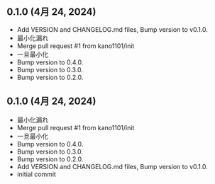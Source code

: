 ## 0.1.0 (4月 24, 2024)
  - Add VERSION and CHANGELOG.md files, Bump version to v0.1.0.
  - 最小化漏れ
  - Merge pull request #1 from kano1101/init
  - 一旦最小化
  - Bump version to 0.4.0.
  - Bump version to 0.3.0.
  - Bump version to 0.2.0.

## 0.1.0 (4月 24, 2024)
  - 最小化漏れ
  - Merge pull request #1 from kano1101/init
  - 一旦最小化
  - Bump version to 0.4.0.
  - Bump version to 0.3.0.
  - Bump version to 0.2.0.
  - Add VERSION and CHANGELOG.md files, Bump version to v0.1.0.
  - initial commit

